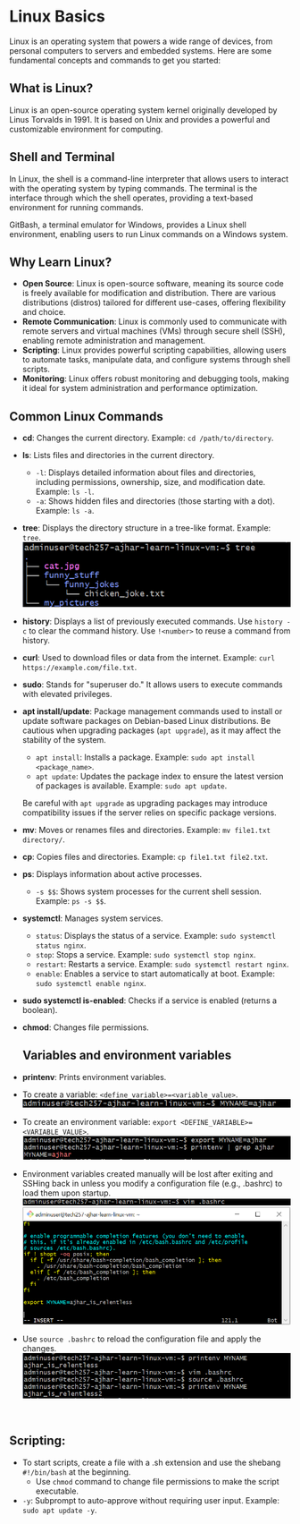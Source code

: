 # Linux Basics

Linux is an operating system that powers a wide range of devices, from personal computers to servers and embedded systems. Here are some fundamental concepts and commands to get you started:

## What is Linux?

Linux is an open-source operating system kernel originally developed by Linus Torvalds in 1991. It is based on Unix and provides a powerful and customizable environment for computing.

## Shell and Terminal

In Linux, the shell is a command-line interpreter that allows users to interact with the operating system by typing commands. The terminal is the interface through which the shell operates, providing a text-based environment for running commands.

GitBash, a terminal emulator for Windows, provides a Linux shell environment, enabling users to run Linux commands on a Windows system.

## Why Learn Linux?

- **Open Source**: Linux is open-source software, meaning its source code is freely available for modification and distribution. There are various distributions (distros) tailored for different use-cases, offering flexibility and choice.
- **Remote Communication**: Linux is commonly used to communicate with remote servers and virtual machines (VMs) through secure shell (SSH), enabling remote administration and management.
- **Scripting**: Linux provides powerful scripting capabilities, allowing users to automate tasks, manipulate data, and configure systems through shell scripts.
- **Monitoring**: Linux offers robust monitoring and debugging tools, making it ideal for system administration and performance optimization.

## Common Linux Commands

- **cd**: Changes the current directory. Example: `cd /path/to/directory`.
- **ls**: Lists files and directories in the current directory.
  - `-l`: Displays detailed information about files and directories, including permissions, ownership, size, and modification date. Example: `ls -l`.
  - `-a`: Shows hidden files and directories (those starting with a dot). Example: `ls -a`.
- **tree**: Displays the directory structure in a tree-like format. Example: `tree`.
![alt text](image.png)
- **history**: Displays a list of previously executed commands. Use `history -c` to clear the command history. Use `!<number>` to reuse a command from history.
- **curl**: Used to download files or data from the internet. Example: `curl https://example.com/file.txt`.
- **sudo**: Stands for "superuser do." It allows users to execute commands with elevated privileges.
- **apt install/update**: Package management commands used to install or update software packages on Debian-based Linux distributions. Be cautious when upgrading packages (`apt upgrade`), as it may affect the stability of the system.

   - `apt install`: Installs a package. Example: `sudo apt install <package_name>`.
   - `apt update`: Updates the package index to ensure the latest version of packages is available. Example: `sudo apt update`.

   Be careful with `apt upgrade` as upgrading packages may introduce compatibility issues if the server relies on specific package versions.
- **mv**: Moves or renames files and directories. Example: `mv file1.txt directory/`.
- **cp**: Copies files and directories. Example: `cp file1.txt file2.txt`.


- **ps**: Displays information about active processes.
   - `-s $$`: Shows system processes for the current shell session. Example: `ps -s $$`.

- **systemctl**: Manages system services.
   - `status`: Displays the status of a service. Example: `sudo systemctl status nginx`.
   - `stop`: Stops a service. Example: `sudo systemctl stop nginx`.
   - `restart`: Restarts a service. Example: `sudo systemctl restart nginx`.
   - `enable`: Enables a service to start automatically at boot. Example: `sudo systemctl enable nginx`.

- **sudo systemctl is-enabled**: Checks if a service is enabled (returns a boolean).

- **chmod**: Changes file permissions.
  
  ## Variables and environment variables
- **printenv**: Prints environment variables.
- To create a variable: `<define_variable>=<variable_value>`.
  ![alt text](image-6.png)
- To create an environment variable: `export <DEFINE_VARIABLE>=<VARIABLE_VALUE>`. 
  ![alt text](image-5.png) 
- Environment variables created manually will be lost after exiting and SSHing back in unless you modify a configuration file (e.g., .bashrc) to load them upon startup.
![alt text](image-4.png)
![alt text](image-3.png)
- Use `source .bashrc` to reload the configuration file and apply the changes.
![alt text](image-7.png)
<br>

## Scripting:

- To start scripts, create a file with a .sh extension and use the shebang `#!/bin/bash` at the beginning.
  - Use `chmod` command to change file permissions to make the script executable.
- `-y`: Subprompt to auto-approve without requiring user input. Example: `sudo apt update -y`.
